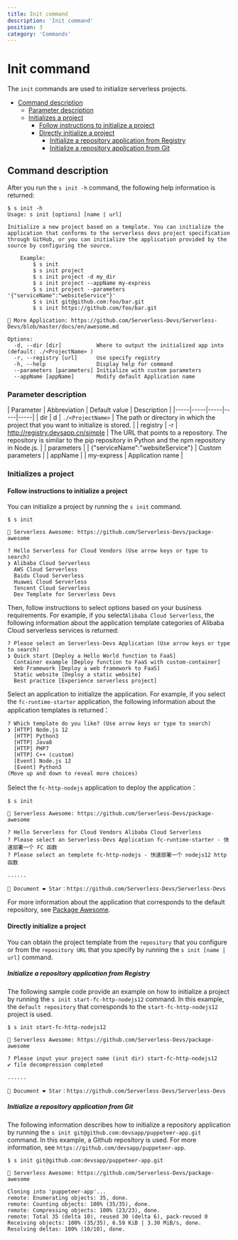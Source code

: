 ```yaml
---
title: Init command
description: 'Init command'
position: 3
category: 'Commands'
---
```


# Init command

The `init` commands are used to initialize serverless projects. 

- [Command description](#Command-description)
    - [Parameter description](#Parameter-description)
    - [Initializes a project](#Initializes-a-project)
        - [Follow instructions to initialize a project](#Follow-instructions-to-initialize-a-project)
        - [Directly initialize a project](#Directly-initialize-a-project)
            - [Initialize a repository application from Registry](#Initialize-a-repository-application-from-Regsitry)
            - [Initialize a repository application from Git](#Initialize-a-repository-application-from-Git)

## Command description

After you run the `s init -h` command, the following help information is returned:

```shell script
$ s init -h
Usage: s init [options] [name | url]

Initialize a new project based on a template. You can initialize the application that conforms to the serverless devs project specification through GitHub, or you can initialize the application provided by the source by configuring the source.

    Example:
        $ s init
        $ s init project
        $ s init project -d my_dir
        $ s init project --appName my-express
        $ s init project --parameters '{"serviceName":"websiteService"}'
        $ s init git@github.com:foo/bar.git
        $ s init https://github.com/foo/bar.git
        
🚀 More Application: https://github.com/Serverless-Devs/Serverless-Devs/blob/master/docs/en/awesome.md

Options:
  -d, --dir [dir]           Where to output the initialized app into (default: ./<ProjectName> )
  -r, --registry [url]      Use specify registry
  -h, --help                Display help for command
  --parameters [parameters] Initialize with custom parameters
  --appName [appName]       Modify default Application name
```

### Parameter description

| Parameter | Abbreviation | Default value | Description |
|-----|-----|-----|-----|-----|
| dir | d | `./<ProjectName>` | The path or directory in which the project that you want to initialize is stored. | 
| registry | -r | http://registry.devsapp.cn/simple | The URL that points to a repository. The repository is similar to the pip repository in Python and the npm repository in Node.js. |
| parameters |  | {"serviceName":"websiteService"} | Custom parameters | 
| appName |  | my-express | Application name | 


### Initializes a project

#### Follow instructions to initialize a project

You can initialize a project by running the `s init` command.

```shell script
$ s init

🚀 Serverless Awesome: https://github.com/Serverless-Devs/package-awesome

? Hello Serverless for Cloud Vendors (Use arrow keys or type to search)
❯ Alibaba Cloud Serverless 
  AWS Cloud Serverless 
  Baidu Cloud Serverless 
  Huawei Cloud Serverless 
  Tencent Cloud Serverless 
  Dev Template for Serverless Devs 
```

Then, follow instructions to select options based on your business requirements. For example, if you select`Alibaba Cloud Serverless`, the following information about the application template categories of Alibaba Cloud serverless services is returned:

```shell script
? Please select an Serverless-Devs Application (Use arrow keys or type to search)
❯ Quick start [Deploy a Hello World function to FaaS] 
  Container example [Deploy function to FaaS with custom-container] 
  Web Framework [Deploy a web framework to FaaS] 
  Static website [Deploy a static website] 
  Best practice [Experience serverless project] 
```

Select an application to initialize the application. For example, if you select the `fc-runtime-starter` application, the following information about the application templates is returned：

```shell script
? Which template do you like? (Use arrow keys or type to search)
❯ [HTTP] Node.js 12 
  [HTTP] Python3 
  [HTTP] Java8 
  [HTTP] PHP7 
  [HTTP] C++ (custom) 
  [Event] Node.js 12 
  [Event] Python3 
(Move up and down to reveal more choices)
```

Select the `fc-http-nodejs` application to deploy the application：

```shell script
$ s init                                         

🚀 Serverless Awesome: https://github.com/Serverless-Devs/package-awesome

? Hello Serverless for Cloud Vendors Alibaba Cloud Serverless
? Please select an Serverless-Devs Application fc-runtime-starter - 快速部署一个 FC 函数
? Please select an templete fc-http-nodejs - 快速部署一个 nodejs12 http函数

......

💞 Document ❤ Star：https://github.com/Serverless-Devs/Serverless-Devs
```

For more information about the application that corresponds to the default repository, see [Package Awesome](https://github.com/Serverless-Devs/package-awesome).

#### Directly initialize a project

You can obtain the project template from the `repository` that you configure or from the `repository URL` that you specify by running the `s init [name | url]` command. 

##### Initialize a repository application from Registry

The following sample code provide an example on how to initialize a project by running the `s init start-fc-http-nodejs12` command. In this example, the `default repository` that corresponds to the `start-fc-http-nodejs12` project is used.

```shell script
$ s init start-fc-http-nodejs12

🚀 Serverless Awesome: https://github.com/Serverless-Devs/package-awesome

? Please input your project name (init dir) start-fc-http-nodejs12
✔ file decompression completed

......

💞 Document ❤ Star：https://github.com/Serverless-Devs/Serverless-Devs
```

##### Initialize a repository application from Git

The following information describes how to initialize a repository application by running the `s init git@github.com:devsapp/puppeteer-app.git` command. In this example, a Github repository is used. For more information, see `https://github.com/devsapp/puppeteer-app`.

```shell script
$ s init git@github.com:devsapp/puppeteer-app.git

🚀 Serverless Awesome: https://github.com/Serverless-Devs/package-awesome

Cloning into 'puppeteer-app'...
remote: Enumerating objects: 35, done.
remote: Counting objects: 100% (35/35), done.
remote: Compressing objects: 100% (23/23), done.
remote: Total 35 (delta 10), reused 30 (delta 6), pack-reused 0
Receiving objects: 100% (35/35), 6.59 KiB | 3.30 MiB/s, done.
Resolving deltas: 100% (10/10), done.
```



